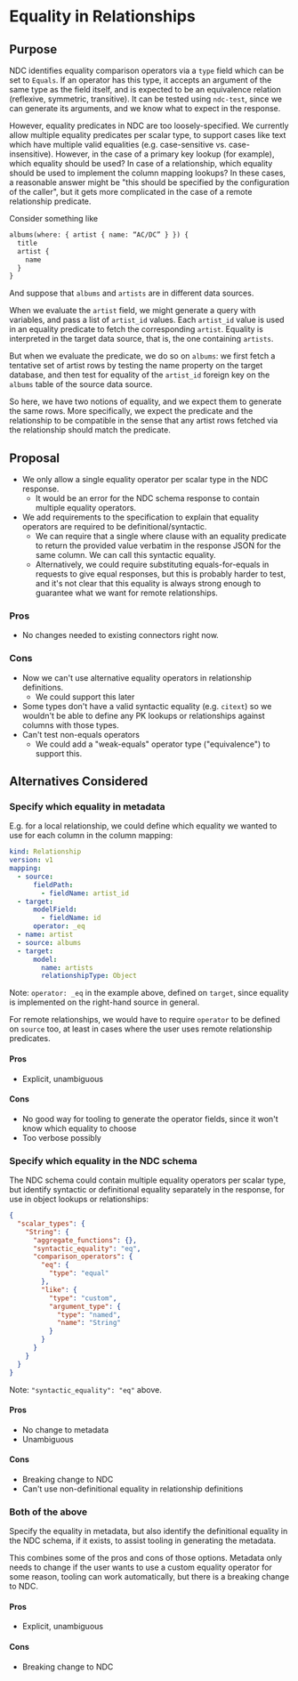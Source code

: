 # Equality in Relationships

## Purpose

NDC identifies equality comparison operators via a `type` field which can be set to `Equals`. If an operator has this type, it accepts an argument of the same type as the field itself, and is expected to be an equivalence relation (reflexive, symmetric, transitive). It can be tested using `ndc-test`, since we can generate its arguments, and we know what to expect in the response.

However, equality predicates in NDC are too loosely-specified. We currently allow multiple equality predicates per scalar type, to support cases like text which have multiple valid equalities (e.g. case-sensitive vs. case-insensitive). However, in the case of a primary key lookup (for example), which equality should be used? In case of a relationship, which equality should be used to implement the column mapping lookups? In these cases, a reasonable answer might be "this should be specified by the configuration of the caller", but it gets more complicated in the case of a remote relationship predicate.

Consider something like

```graphql
albums(where: { artist { name: “AC/DC” } }) {
  title
  artist {
    name
  }
}
```

And suppose that `albums` and `artists` are in different data sources.

When we evaluate the `artist` field, we might generate a query with variables, and pass a list of `artist_id` values. Each `artist_id` value is used in an equality predicate to fetch the corresponding `artist`. Equality is interpreted in the target data source, that is, the one containing `artists`.

But when we evaluate the predicate, we do so on `albums`: we first fetch a tentative set of artist rows by testing the name property on the target database, and then test for equality of the `artist_id` foreign key on the `albums` table of the source data source.

So here, we have two notions of equality, and we expect them to generate the same rows. More specifically, we expect the predicate and the relationship to be compatible in the sense that any artist rows fetched via the relationship should match the predicate.

## Proposal

- We only allow a single equality operator per scalar type in the NDC response.
  - It would be an error for the NDC schema response to contain multiple equality operators.
- We add requirements to the specification to explain that equality operators are required to be definitional/syntactic.
  - We can require that a single where clause with an equality predicate to return the provided value verbatim in the response JSON for the same column. We can call this syntactic equality.
  - Alternatively, we could require substituting equals-for-equals in requests to give equal responses, but this is probably harder to test, and it's not clear that this equality is always strong enough to guarantee what we want for remote relationships.

### Pros

- No changes needed to existing connectors right now.

### Cons

- Now we can't use alternative equality operators in relationship definitions.
  - We could support this later
- Some types don't have a valid syntactic equality (e.g. `citext`) so we wouldn't be able to define any PK lookups or relationships against columns with those types.
- Can't test non-equals operators
  - We could add a "weak-equals" operator type ("equivalence") to support this.

## Alternatives Considered

### Specify which equality in metadata

E.g. for a local relationship, we could define which equality we wanted to use for each column in the column mapping:

```yaml
kind: Relationship
version: v1
mapping:
  - source:
      fieldPath:
        - fieldName: artist_id
  - target:
      modelField:
        - fieldName: id
      operator: _eq
  - name: artist
  - source: albums
  - target:
      model:
        name: artists
        relationshipType: Object
```

Note: `operator: _eq` in the example above, defined on `target`, since equality is implemented on the right-hand source in general.

For remote relationships, we would have to require `operator` to be defined on `source` too, at least in cases where the user uses remote relationship predicates.

#### Pros

- Explicit, unambiguous

#### Cons

- No good way for tooling to generate the operator fields, since it won't know which equality to choose
- Too verbose possibly

### Specify which equality in the NDC schema

The NDC schema could contain multiple equality operators per scalar type, but identify syntactic or definitional equality separately in the response, for use in object lookups or relationships:

```json
{
  "scalar_types": {
    "String": {
      "aggregate_functions": {},
      "syntactic_equality": "eq",
      "comparison_operators": {
        "eq": {
          "type": "equal"
        },
        "like": {
          "type": "custom",
          "argument_type": {
            "type": "named",
            "name": "String"
          }
        }
      }
    }
  }
}
```

Note: `"syntactic_equality": "eq"` above.

#### Pros

- No change to metadata
- Unambiguous

#### Cons

- Breaking change to NDC
- Can't use non-definitional equality in relationship definitions

### Both of the above

Specify the equality in metadata, but also identify the definitional equality in the NDC schema, if it exists, to assist tooling in generating the metadata.

This combines some of the pros and cons of those options. Metadata only needs to change if the user wants to use a custom equality operator for some reason, tooling can work automatically, but there is a breaking change to NDC.

#### Pros

- Explicit, unambiguous

#### Cons

- Breaking change to NDC
